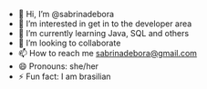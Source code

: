 - 👋 Hi, I’m @sabrinadebora
- 👀 I’m interested in get in to the developer area
- 🌱 I’m currently learning Java, SQL and others
- 💞️ I’m looking to collaborate
- 📫 How to reach me sabrinadebora@gmail.com
- 😄 Pronouns: she/her
- ⚡ Fun fact: I am brasilian

<!---
sabrinadebora/sabrinadebora is a ✨ special ✨ repository because its `README.md` (this file) appears on your GitHub profile.
You can click the Preview link to take a look at your changes.
--->
